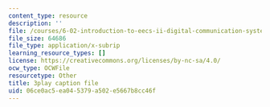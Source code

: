 ```yaml
---
content_type: resource
description: ''
file: /courses/6-02-introduction-to-eecs-ii-digital-communication-systems-fall-2012/06ce0ac5ea045379a502e5667b8cc46f_POetF9rX7Zw.vtt
file_size: 64686
file_type: application/x-subrip
learning_resource_types: []
license: https://creativecommons.org/licenses/by-nc-sa/4.0/
ocw_type: OCWFile
resourcetype: Other
title: 3play caption file
uid: 06ce0ac5-ea04-5379-a502-e5667b8cc46f
---
```

